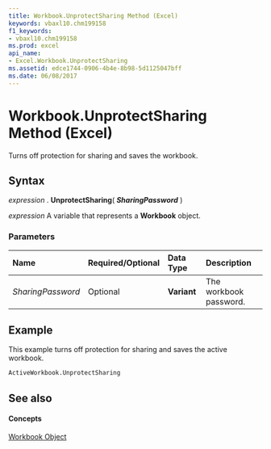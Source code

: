 ```yaml
---
title: Workbook.UnprotectSharing Method (Excel)
keywords: vbaxl10.chm199158
f1_keywords:
- vbaxl10.chm199158
ms.prod: excel
api_name:
- Excel.Workbook.UnprotectSharing
ms.assetid: edce1744-0906-4b4e-8b98-5d1125047bff
ms.date: 06/08/2017
---
```



# Workbook.UnprotectSharing Method (Excel)

Turns off protection for sharing and saves the workbook.


## Syntax

 _expression_ . **UnprotectSharing**( **_SharingPassword_** )

 _expression_ A variable that represents a **Workbook** object.


### Parameters



|**Name**|**Required/Optional**|**Data Type**|**Description**|
|:-----|:-----|:-----|:-----|
| _SharingPassword_|Optional| **Variant**|The workbook password.|

## Example

This example turns off protection for sharing and saves the active workbook.


```vb
ActiveWorkbook.UnprotectSharing
```


## See also


#### Concepts


[Workbook Object](Excel.Workbook.md)

